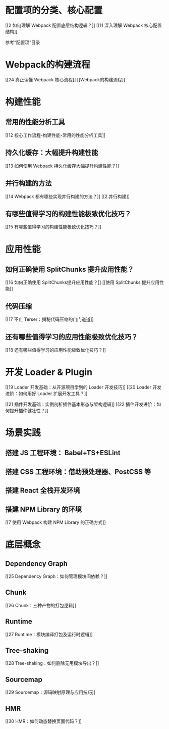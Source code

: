 

# 配置项的分类、核心配置
[[2 如何理解 Webpack 配置底层结构逻辑？]]
[[11 深入理解 Webpack 核心配置结构]]

参考“配置项”目录

# Webpack的构建流程
[[24 真正读懂 Webpack 核心流程]]
[[Webpack的构建流程]]


# 构建性能

## 常用的性能分析工具
[[12 核心工作流程-构建性能-常用的性能分析工具]]

## 持久化缓存：大幅提升构建性能
[[13 如何使用 Webpack 持久化缓存大幅提升构建性能？]]

## 并行构建的方法
[[14 Webpack 都有哪些实现并行构建的方法？]]
[[2.并行构建]]


## 有哪些值得学习的构建性能极致优化技巧？
[[15 有哪些值得学习的构建性能极致优化技巧？]]


# 应用性能

## 如何正确使用 SplitChunks 提升应用性能？
[[16 如何正确使用 SplitChunks提升应用性能？]]
[[使用 SplitChunks 提升应用性能]]

## 代码压缩

[[17 不止 Terser：揭秘代码压缩的门门道道]]


## 还有哪些值得学习的应用性能极致优化技巧？

[[18 还有哪些值得学习的应用性能极致优化技巧？]]


# 开发 Loader & Plugin
[[19 Loader 开发基础：从开源项目学到的 Loader 开发技巧]]
[[20 Loader 开发进阶：如何用好 Loader 扩展开发工具？]]

[[21 插件开发基础：实例剖析插件基本形态与架构逻辑]]
[[22 插件开发进阶：如何提升插件健壮性？]]



# 场景实践

## 搭建 JS 工程环境： Babel+TS+ESLint

## 搭建 CSS 工程环境：借助预处理器、PostCSS 等

## 搭建 React 全栈开发环境

## 搭建 NPM Library 的环境
[[7 使用 Webpack 构建 NPM Library 的正确方式]]


# 底层概念

## Dependency Graph
[[25 Dependency Graph：如何管理模块间依赖？]]

## Chunk
[[26 Chunk：三种产物的打包逻辑]]

## Runtime
[[27 Runtime：模块编译打包及运行时逻辑]]

## Tree-shaking
[[28 Tree-shaking：如何删除无用模块导出？]]

## Sourcemap
[[29 Sourcemap：源码映射原理与应用技巧]]

## HMR
[[30 HMR：如何动态替换页面代码？]]


